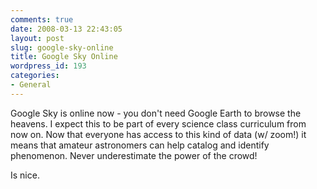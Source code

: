 ```yaml
---
comments: true
date: 2008-03-13 22:43:05
layout: post
slug: google-sky-online
title: Google Sky Online
wordpress_id: 193
categories:
- General
---
```


Google Sky is online now - you don't need Google Earth to browse the heavens. I expect this to be part of every science class curriculum from now on. Now that everyone has access to this kind of data (w/ zoom!) it means that amateur astronomers can help catalog and identify phenomenon. Never underestimate the power of the crowd!



Is nice.
